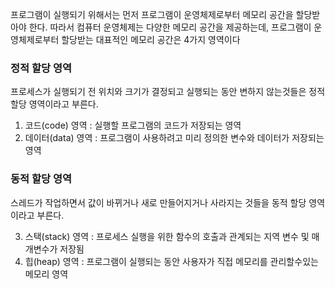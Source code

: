 
프로그램이 실행되기 위해서는 먼저 프로그램이 운영체제로부터 메모리 공간을 할당받아야 한다.
따라서 컴퓨터 운영체제는 다양한 메모리 공간을 제공하는데, 프로그램이 운영체제로부터 할당받는 대표적인 메모리 공간은 4가지 영역이다

### 정적 할당 영역
프로세스가 실행되기 전 위치와 크기가 결정되고 실행되는 동안 변하지 않는것들은 정적 할당 영역이라고 부른다.

1. 코드(code) 영역 : 실행할 프로그램의 코드가 저장되는 영역
2. 데이터(data) 영역 : 프로그램이 사용하려고 미리 정의한 변수와 데이터가 저장되는 영역

### 동적 할당 영역
스레드가 작업하면서 값이 바뀌거나 새로 만들어지거나 사라지는 것들을 동적 할당 영역이라고 부른다.

3. 스택(stack) 영역 : 프로세스 실행을 위한 함수의 호출과 관계되는 지역 변수 및 매개변수가 저장됨
4. 힙(heap) 영역 : 프로그램이 실행되는 동안 사용자가 직접 메모리를 관리할수있는 메모리 영역
